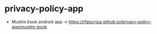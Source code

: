 # privacy-policy-app
- Muslim book android app -> https://rfaturriza.github.io/privacy-policy-app/muslim-book
